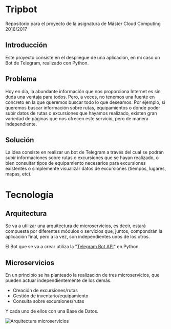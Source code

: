 # Tripbot
Repositorio para el proyecto de la asignatura de Máster Cloud Computing 2016/2017

## Introducción
Este proyecto consiste en el despliegue de una aplicación, en mi caso un Bot de Telegram, realizado con Python.

## Problema

Hoy en día, la abundante información que nos proporciona Internet es sin duda una ventaja para todos. Pero, a veces,
no tenemos una fuente en concreto en la que queremos buscar todo lo que deseamos. Por ejemplo, si queremos buscar 
información sobre rutas, equipamientos o dónde poder subir datos de rutas o excursiones que hayamos realizado, existen 
gran variedad de páginas que nos ofrecen este servicio, pero de manera independiente.

## Solución

La idea consiste en realizar un bot de Telegram a través del cual se podrán subir informaciones sobre rutas o excursiones
que se hayan realizado, o bien consultar tipos de equipamiento necesarios para excursiones existentes o simplemente 
visualizar datos de excursiones (tiempos, lugares, mapas, etc).

# Tecnología

## Arquitectura

Se va a utilizar una arquitectura de microservicios, es decir, estará compuesta por diferentes módulos o servicios que, 
juntos, compondrán la aplicación final, pero a la vez, son independientes unos de los otros.

El Bot que se va a crear utiliza la "[Telegram Bot API](https://core.telegram.org/bots/api)" en Python.

## Microservicios

En un principio se ha planteado la realización de tres microservicios, que pueden actuar independientemente de los demás.

* Creación de excursiones/rutas
* Gestión de inventario/equipamiento
* Consulta sobre excursiones/rutas

Y cada uno de ellos con una Base de Datos.

![Arquitectura microservicios](http://i1175.photobucket.com/albums/r629/Cesar_Albusac_Jorge/CLOUD%20COMPUTING/Blank%20Diagram%20-%20Page%201%201_zps46fwxuvw.png)

